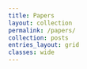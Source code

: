 ```yaml
---
title: Papers
layout: collection
permalink: /papers/
collection: posts
entries_layout: grid
classes: wide
---
```

